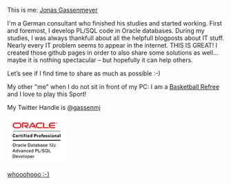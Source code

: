 This is me: [Jonas Gassenmeyer](https://de.linkedin.com/in/jonas-gassenmeyer-804174125)

I'm a German consultant who finished his studies and started working. First and foremost, I develop PL/SQL code in Oracle databases. During my studies, I was always thankfull about all the helpfull blogposts about IT stuff. Nearly every IT problem seems to appear in the internet. THIS IS GREAT! I created those github pages in order to also share some solutions as well…maybe it is nothing spectacular – but hopefully it can help others.

Let’s see if I find time to share as much as possible :-)

My other "me" when I do not sit in front of my PC:
I am a [Basketball Refree](http://www.sv-dreieichenhain.de/abteilungen/basketball/die-abteilung/ansprechpartner/) and I love to play this Sport! 

My Twitter Handle is [@gassenmj](https://twitter.com/gassenmj)

![my_certification](https://raw.githubusercontent.com/gassenmj/gassenmj.github.io/master/img/OCP-ODatebase12c-Adv-plsql-clr.gif)

[whooohooo :-)](https://www.youracclaim.com/badges/d38f381d-6c1f-4fec-aa37-751663412c73)  
